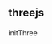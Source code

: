 ## threejs


####
<ClientOnly>
 <Router-link to="./three/initThree" target="_blank">initThree</Router-link>
</ClientOnly>